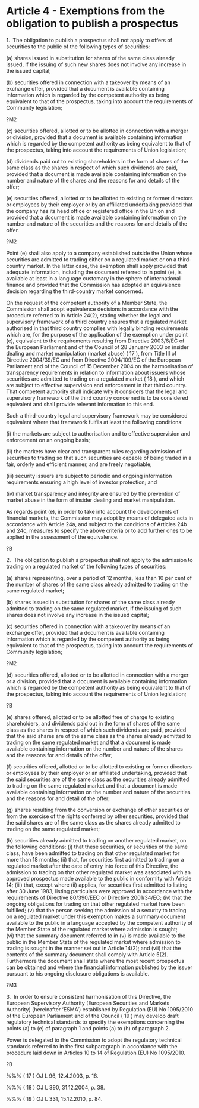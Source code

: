 # Article 4 - Exemptions from the obligation to publish a prospectus


1.  The obligation to publish a prospectus shall not apply to offers of securities to the public of the following types of securities:

(a) shares issued in substitution for shares of the same class already issued, if the issuing of such new shares does not involve any increase in the issued capital;

(b) securities offered in connection with a takeover by means of an exchange offer, provided that a document is available containing information which is regarded by the competent authority as being equivalent to that of the prospectus, taking into account the requirements of Community legislation;

?M2

(c) securities offered, allotted or to be allotted in connection with a merger or division, provided that a document is available containing information which is regarded by the competent authority as being equivalent to that of the prospectus, taking into account the requirements of Union legislation;

(d) dividends paid out to existing shareholders in the form of shares of the same class as the shares in respect of which such dividends are paid, provided that a document is made available containing information on the number and nature of the shares and the reasons for and details of the offer;

(e) securities offered, allotted or to be allotted to existing or former directors or employees by their employer or by an affiliated undertaking provided that the company has its head office or registered office in the Union and provided that a document is made available containing information on the number and nature of the securities and the reasons for and details of the offer.

?M2

Point (e) shall also apply to a company established outside the Union whose securities are admitted to trading either on a regulated market or on a third-country market. In the latter case, the exemption shall apply provided that adequate information, including the document referred to in point (e), is available at least in a language customary in the sphere of international finance and provided that the Commission has adopted an equivalence decision regarding the third-country market concerned.

On the request of the competent authority of a Member State, the Commission shall adopt equivalence decisions in accordance with the procedure referred to in Article 24(2), stating whether the legal and supervisory framework of a third country ensures that a regulated market authorised in that third country complies with legally binding requirements which are, for the purpose of the application of the exemption under point (e), equivalent to the requirements resulting from Directive 2003/6/EC of the European Parliament and of the Council of 28 January 2003 on insider dealing and market manipulation (market abuse) ( 17 ), from Title III of Directive 2004/39/EC and from Directive 2004/109/EC of the European Parliament and of the Council of 15 December 2004 on the harmonisation of transparency requirements in relation to information about issuers whose securities are admitted to trading on a regulated market ( 18 ), and which are subject to effective supervision and enforcement in that third country. That competent authority shall indicate why it considers that the legal and supervisory framework of the third country concerned is to be considered equivalent and shall provide relevant information to this end.

Such a third-country legal and supervisory framework may be considered equivalent where that framework fulfils at least the following conditions:

(i) the markets are subject to authorisation and to effective supervision and enforcement on an ongoing basis;

(ii) the markets have clear and transparent rules regarding admission of securities to trading so that such securities are capable of being traded in a fair, orderly and efficient manner, and are freely negotiable;

(iii) security issuers are subject to periodic and ongoing information requirements ensuring a high level of investor protection; and

(iv) market transparency and integrity are ensured by the prevention of market abuse in the form of insider dealing and market manipulation.

As regards point (e), in order to take into account the developments of financial markets, the Commission may adopt by means of delegated acts in accordance with Article 24a, and subject to the conditions of Articles 24b and 24c, measures to specify the above criteria or to add further ones to be applied in the assessment of the equivalence.

?B

2.  The obligation to publish a prospectus shall not apply to the admission to trading on a regulated market of the following types of securities:

(a) shares representing, over a period of 12 months, less than 10 per cent of the number of shares of the same class already admitted to trading on the same regulated market;

(b) shares issued in substitution for shares of the same class already admitted to trading on the same regulated market, if the issuing of such shares does not involve any increase in the issued capital;

(c) securities offered in connection with a takeover by means of an exchange offer, provided that a document is available containing information which is regarded by the competent authority as being equivalent to that of the prospectus, taking into account the requirements of Community legislation;

?M2

(d) securities offered, allotted or to be allotted in connection with a merger or a division, provided that a document is available containing information which is regarded by the competent authority as being equivalent to that of the prospectus, taking into account the requirements of Union legislation;

?B

(e) shares offered, allotted or to be allotted free of charge to existing shareholders, and dividends paid out in the form of shares of the same class as the shares in respect of which such dividends are paid, provided that the said shares are of the same class as the shares already admitted to trading on the same regulated market and that a document is made available containing information on the number and nature of the shares and the reasons for and details of the offer;

(f) securities offered, allotted or to be allotted to existing or former directors or employees by their employer or an affiliated undertaking, provided that the said securities are of the same class as the securities already admitted to trading on the same regulated market and that a document is made available containing information on the number and nature of the securities and the reasons for and detail of the offer;

(g) shares resulting from the conversion or exchange of other securities or from the exercise of the rights conferred by other securities, provided that the said shares are of the same class as the shares already admitted to trading on the same regulated market;

(h) securities already admitted to trading on another regulated market, on the following conditions: (i) that these securities, or securities of the same class, have been admitted to trading on that other regulated market for more than 18 months; (ii) that, for securities first admitted to trading on a regulated market after the date of entry into force of this Directive, the admission to trading on that other regulated market was associated with an approved prospectus made available to the public in conformity with Article 14; (iii) that, except where (ii) applies, for securities first admitted to listing after 30 June 1983, listing particulars were approved in accordance with the requirements of Directive 80/390/EEC or Directive 2001/34/EC; (iv) that the ongoing obligations for trading on that other regulated market have been fulfilled; (v) that the person seeking the admission of a security to trading on a regulated market under this exemption makes a summary document available to the public in a language accepted by the competent authority of the Member State of the regulated market where admission is sought; (vi) that the summary document referred to in (v) is made available to the public in the Member State of the regulated market where admission to trading is sought in the manner set out in Article 14(2); and (vii) that the contents of the summary document shall comply with Article 5(2). Furthermore the document shall state where the most recent prospectus can be obtained and where the financial information published by the issuer pursuant to his ongoing disclosure obligations is available.

?M3

3.  In order to ensure consistent harmonisation of this Directive, the European Supervisory Authority (European Securities and Markets Authority) (hereinafter ‘ESMA’) established by Regulation (EU) No 1095/2010 of the European Parliament and of the Council ( 19 ) may develop draft regulatory technical standards to specify the exemptions concerning the points (a) to (e) of paragraph 1 and points (a) to (h) of paragraph 2.

Power is delegated to the Commission to adopt the regulatory technical standards referred to in the first subparagraph in accordance with the procedure laid down in Articles 10 to 14 of Regulation (EU) No 1095/2010.

?B

%%% ( 17 ) OJ L 96, 12.4.2003, p. 16.

%%% ( 18 ) OJ L 390, 31.12.2004, p. 38.

%%% ( 19 ) OJ L 331, 15.12.2010, p. 84.
